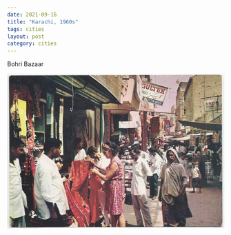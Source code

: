```yaml
---
date: 2021-09-16
title: "Karachi, 1960s"
tags: cities
layout: post
category: cities
---
```


Bohri Bazaar

![karachi-6.jpg](https://raw.githubusercontent.com/muneer78/muneer78.github.io/master/images/karachi-6.jpg)